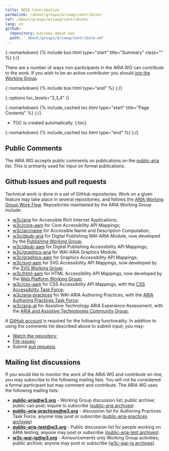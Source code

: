 ```yaml
---
title: ARIA Contribution 
permalink: /about/groups/ariawg/contribute/
ref: /about/groups/ariawg/contribute/
lang: en
github:
  repository: w3c/wai-about-wai
  path: '_about/groups/ariawg/contribute.md'
---
```


{::nomarkdown}
{% include box.html type="start" title="Summary" class="" %}
{:/}

There are a number of ways non-participants in the ARIA WG can contribute to the work. If you wish to be an active contributer you should [join the Working Group](https://www.w3.org/groups/wg/aria/instructions/).

{::nomarkdown}
{% include box.html type="end" %}
{:/}

{::options toc_levels="2,3,4" /}

{::nomarkdown}
{% include_cached toc.html type="start" title="Page Contents" %}
{:/}

-   TOC is created automatically.
{:toc}

{::nomarkdown}
{% include_cached toc.html type="end" %}
{:/}



## Public Comments

The ARIA WG accepts public comments on publications on the [public-aria](http://lists.w3.org/Archives/Public/public-aria/) list. This is primarily used for input on formal publications.

## Github Issues and pull requests

Technical work is done in a set of GitHub repositories. Work on a given feature may take place in several repositories, and follows the [ARIA Working Group Work Flow](/about/groups/ariawg/workflow/). Repositories maintained by the ARIA Working Group include:

- [w3c/aria](https://github.com/w3c/aria/) for Accessible Rich Internet Applications;
- [w3c/core-aam](https://github.com/w3c/core-aam/) for Core Accessibility API Mappings;
- [w3c/accname](https://github.com/w3c/accname/) for Accessible Name and Description Computation;
- [w3c/dpub-aria](https://github.com/w3c/dpub-aria/) for Digital Publishing WAI-ARIA Module, now developed by the [Publishing Working Group](https://www.w3.org/publishing/groups/publ-wg/);
- [w3c/dpub-aam](https://github.com/w3c/dpub-aam/) for Digital Publishing Accessibility API Mappings;
- [w3c/graphics-aria](https://github.com/w3c/graphics-aria/) for WAI-ARIA Graphics Module;
- [w3c/graphics-aam](https://github.com/w3c/graphics-aam/) for Graphics Accessibility API Mappings;
- [w3c/svg-aam](https://github.com/w3c/svg-aam/) for SVG Accessibility API Mappings, now developed by the [SVG Working Group](http://www.w3.org/Graphics/SVG/WG/);
- [w3c/html-aam](https://github.com/w3c/html-aam/) for HTML Accessibility API Mappings, now developed by the [Web Platform Working Group](http://www.w3.org/WebPlatform/WG/);
- [w3c/css-aam](https://github.com/w3c/css-aam/) for CSS Accessibility API Mappings, with the [CSS Accessibility Task Force](/about/groups/task-forces/css-a11y/);
- [w3c/aria-practices](https://github.com/w3c/aria-practices/) for WAI-ARIA Authoring Practices, with the [ARIA Authoring Practices Task Force](/about/groups/task-forces/practices/);
- [w3c/aria-at](https://github.com/w3c/aria-at/) for Assistive Technology ARIA Experience Assessment, with the [ARIA and Assistive Technologies Community Group](https://www.w3.org/community/aria-at/);

A [GitHub account](http://github.com/) is required for the following functionality. In addition to using the comments list described above to submit input, you may:

- [Watch the repository](https://help.github.com/articles/watching-repositories/);
- [File issues](https://guides.github.com/features/issues/);
- Submit [pull requests](https://help.github.com/articles/using-pull-requests/).

## Mailing list discussions

If you would like to monitor the work of the ARIA WG and contribute on-line, you may subscribe to the following mailing lists. You will not be considered a formal participant but may comment and contribute. The ARIA WG uses the following mailing lists:

- **public-aria@w3.org** - Working Group discussion list; public archive; public can post; inquire to subscribe ([public-aria archives](http://lists.w3.org/Archives/Public/public-aria/)).
- **public-aria-practices@w3.org** - discussion list for Authoring Practices Task Force; anyone may post or subscribe ([public-aria-practices archives](http://lists.w3.org/Archives/Public/public-aria-practices/))
- **public-aria-test@w3.org** - Public discussion list for people working on ARIA testing; anyone may post or subscribe ([public-aria-test archives](http://lists.w3.org/Archives/Public/public-aria-test/)).
- **w3c-wai-ig@w3.org** - Announcements only Working Group activities; public archive; anyone may post or subscribe ([w3c-wai-ig archives](http://lists.w3.org/Archives/Public/w3c-wai-ig/)).